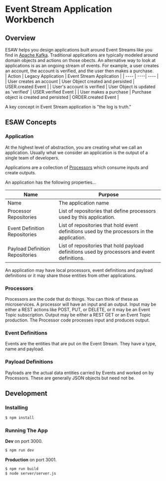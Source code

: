 # Event Stream Application Workbench

## Overview

ESAW helps you design applications built around Event Streams like you find in [Apache Kafka](https://kafka.apache.org). Traditional applications are typically modeled around domain objects and actions on those obects.  An alternative way to look at applications is as an ongoing stream of events.  For example, a user creates an account, the account is verified, and the user then makes a purchase.  
| Action | Legacy Application | Event Stream Application |
| ---- | ----| ---- |
| User creates an account | User Object created and persisted | USER.created Event |
| User's account is verified | User Object is updated as 'verified' | USER.verified Event |
| User makes a purchase | Purchase object is created and persisted | ORDER.created Event |

A key concept in Event Stream application is "the log is truth." 

## ESAW Concepts

### Application

At the highest level of abstraction, you are creating what we call an application.  Usually what we consider an application is the output of a single team of developers.

Applications are a collection of [Processors](#processors) which consume inputs and create outputs.

An application has the following properties...

| Name | Purpose |
| ---- | ------- |
| Name | The application name |
| Processor Repositories | List of repositories that define processors used by this application. |
| Event Definition Repositories | List of repositories that hold event definitions used by the processors in the application. |
| Payload Definition Repositories | List of repositories that hold payload definitions used by processors and event definitions. |

An application may have local processors, event definitions and payload definitions or it may share those entities from other applications.

### Processors

Processors are the code that do things.  You can think of these as microservices.  A processor will have an input and an output.  Input may be either a REST actions like POST, PUT, or DELETE, or it may be an Event Topic subscription.  Output may be either a REST GET or an Event Topic production.  The Processor code processes input and produces output.

### Event Definitions

Events are the entities that are put on the Event Stream.  They have a type, name and payload.

### Payload Definitions

Payloads are the actual data entities carried by Events and worked on by Processors.  These are generally JSON objects but need not be.

## Development

### Installing

```bash
$ npm install
```

### Running The App
**Dev** on port 3000.

```bash
$ npm run dev
```

**Production** on port 3001.

```bash
$ npm run build
$ node server/server.js
```

